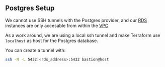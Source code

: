 ## Postgres Setup

We cannot use SSH tunnels with the Postgres provider, and our [RDS](https://aws.amazon.com/rds/) instances are only accesable from within the [VPC](https://aws.amazon.com/vpc/)

As a work around, we are using a local ssh tunnel and make Terraform use `localhost` as host for the Postgres database.

You can create a tunnel with:

```bash
ssh -N -L 5432:<rds_address>:5432 bastion@host
```
